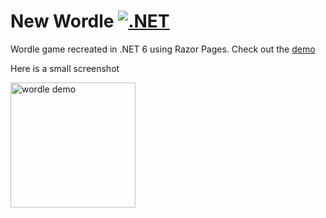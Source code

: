 # New Wordle [![.NET](https://github.com/FarshanAhamed/New-Wordle/actions/workflows/dotnet.yml/badge.svg)](https://github.com/FarshanAhamed/New-Wordle/actions/workflows/dotnet.yml)

Wordle game recreated in .NET 6 using Razor Pages. Check out the [demo](https://new-wordle.azurewebsites.net)

Here is a small screenshot

<img src="https://user-images.githubusercontent.com/15251751/152255236-a28d3b13-a166-405f-8c94-d6b74a83bc28.png" alt="wordle demo" width="200" />

